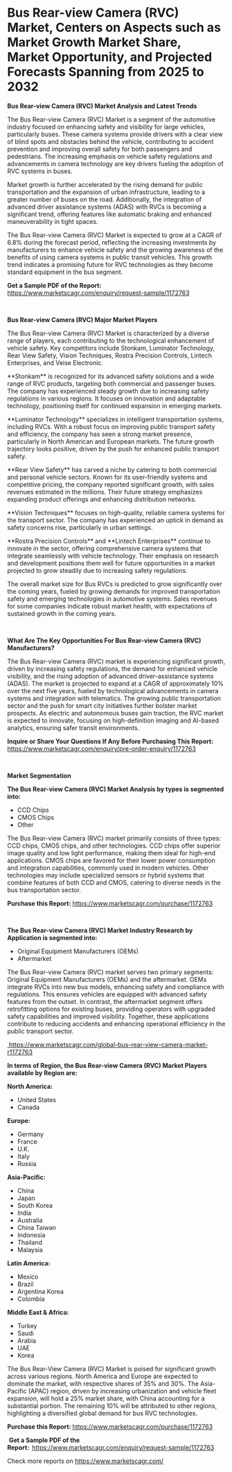 <p><h1>Bus Rear-view Camera (RVC) Market, Centers on Aspects such as Market Growth Market Share, Market Opportunity, and Projected Forecasts Spanning from 2025 to 2032</h1></p><p><strong>Bus Rear-view Camera (RVC) Market Analysis and Latest Trends</strong></p>
<p><p>The Bus Rear-view Camera (RVC) Market is a segment of the automotive industry focused on enhancing safety and visibility for large vehicles, particularly buses. These camera systems provide drivers with a clear view of blind spots and obstacles behind the vehicle, contributing to accident prevention and improving overall safety for both passengers and pedestrians. The increasing emphasis on vehicle safety regulations and advancements in camera technology are key drivers fueling the adoption of RVC systems in buses.</p><p>Market growth is further accelerated by the rising demand for public transportation and the expansion of urban infrastructure, leading to a greater number of buses on the road. Additionally, the integration of advanced driver assistance systems (ADAS) with RVCs is becoming a significant trend, offering features like automatic braking and enhanced maneuverability in tight spaces. </p><p>The Bus Rear-view Camera (RVC) Market is expected to grow at a CAGR of 6.8% during the forecast period, reflecting the increasing investments by manufacturers to enhance vehicle safety and the growing awareness of the benefits of using camera systems in public transit vehicles. This growth trend indicates a promising future for RVC technologies as they become standard equipment in the bus segment.</p></p>
<p><strong>Get a Sample PDF of the Report:&nbsp;</strong> <a href="https://www.marketscagr.com/enquiry/request-sample/1172763?utm_campaign=1932&utm_medium=2&utm_source=Github&utm_content=ia&utm_term=31032025&utm_id=bus-rear-view-camera-rvc">https://www.marketscagr.com/enquiry/request-sample/1172763</a></p>
<p>&nbsp;</p>
<p><strong>Bus Rear-view Camera (RVC) Major Market Players</strong></p>
<p><p>The Bus Rear-view Camera (RVC) Market is characterized by a diverse range of players, each contributing to the technological enhancement of vehicle safety. Key competitors include Stonkam, Luminator Technology, Rear View Safety, Vision Techniques, Rostra Precision Controls, Lintech Enterprises, and Veise Electronic.</p><p>**Stonkam** is recognized for its advanced safety solutions and a wide range of RVC products, targeting both commercial and passenger buses. The company has experienced steady growth due to increasing safety regulations in various regions. It focuses on innovation and adaptable technology, positioning itself for continued expansion in emerging markets.</p><p>**Luminator Technology** specializes in intelligent transportation systems, including RVCs. With a robust focus on improving public transport safety and efficiency, the company has seen a strong market presence, particularly in North American and European markets. The future growth trajectory looks positive, driven by the push for enhanced public transport safety.</p><p>**Rear View Safety** has carved a niche by catering to both commercial and personal vehicle sectors. Known for its user-friendly systems and competitive pricing, the company reported significant growth, with sales revenues estimated in the millions. Their future strategy emphasizes expanding product offerings and enhancing distribution networks.</p><p>**Vision Techniques** focuses on high-quality, reliable camera systems for the transport sector. The company has experienced an uptick in demand as safety concerns rise, particularly in urban settings. </p><p>**Rostra Precision Controls** and **Lintech Enterprises** continue to innovate in the sector, offering comprehensive camera systems that integrate seamlessly with vehicle technology. Their emphasis on research and development positions them well for future opportunities in a market projected to grow steadily due to increasing safety regulations.</p><p>The overall market size for Bus RVCs is predicted to grow significantly over the coming years, fueled by growing demands for improved transportation safety and emerging technologies in automotive systems. Sales revenues for some companies indicate robust market health, with expectations of sustained growth in the coming years.</p></p>
<p>&nbsp;</p>
<p><strong>What Are The Key Opportunities For Bus Rear-view Camera (RVC) Manufacturers?</strong></p>
<p><p>The Bus Rear-view Camera (RVC) market is experiencing significant growth, driven by increasing safety regulations, the demand for enhanced vehicle visibility, and the rising adoption of advanced driver-assistance systems (ADAS). The market is projected to expand at a CAGR of approximately 10% over the next five years, fueled by technological advancements in camera systems and integration with telematics. The growing public transportation sector and the push for smart city initiatives further bolster market prospects. As electric and autonomous buses gain traction, the RVC market is expected to innovate, focusing on high-definition imaging and AI-based analytics, ensuring safer transit environments.</p></p>
<p><strong>Inquire or Share Your Questions If Any Before Purchasing This Report:</strong> <a href="https://www.marketscagr.com/enquiry/pre-order-enquiry/1172763?utm_campaign=1932&utm_medium=2&utm_source=Github&utm_content=ia&utm_term=31032025&utm_id=bus-rear-view-camera-rvc">https://www.marketscagr.com/enquiry/pre-order-enquiry/1172763</a></p>
<p>&nbsp;</p>
<p><strong>Market Segmentation</strong></p>
<p><strong>The Bus Rear-view Camera (RVC) Market Analysis by types is segmented into:</strong></p>
<p><ul><li>CCD Chips</li><li>CMOS Chips</li><li>Other</li></ul></p>
<p><p>The Bus Rear-view Camera (RVC) market primarily consists of three types: CCD chips, CMOS chips, and other technologies. CCD chips offer superior image quality and low light performance, making them ideal for high-end applications. CMOS chips are favored for their lower power consumption and integration capabilities, commonly used in modern vehicles. Other technologies may include specialized sensors or hybrid systems that combine features of both CCD and CMOS, catering to diverse needs in the bus transportation sector.</p></p>
<p><strong>Purchase this Report:&nbsp;</strong><a href="https://www.marketscagr.com/purchase/1172763?utm_campaign=1932&utm_medium=2&utm_source=Github&utm_content=ia&utm_term=31032025&utm_id=bus-rear-view-camera-rvc">https://www.marketscagr.com/purchase/1172763</a></p>
<p>&nbsp;</p>
<p><strong>The Bus Rear-view Camera (RVC) Market Industry Research by Application is segmented into:</strong></p>
<p><ul><li>Original Equipment Manufacturers (OEMs)</li><li>Aftermarket</li></ul></p>
<p><p>The Bus Rear-view Camera (RVC) market serves two primary segments: Original Equipment Manufacturers (OEMs) and the aftermarket. OEMs integrate RVCs into new bus models, enhancing safety and compliance with regulations. This ensures vehicles are equipped with advanced safety features from the outset. In contrast, the aftermarket segment offers retrofitting options for existing buses, providing operators with upgraded safety capabilities and improved visibility. Together, these applications contribute to reducing accidents and enhancing operational efficiency in the public transport sector.</p></p>
<p><a href="https://www.marketscagr.com/global-bus-rear-view-camera-market-r1172763?utm_campaign=1932&utm_medium=2&utm_source=Github&utm_content=ia&utm_term=31032025&utm_id=bus-rear-view-camera-rvc">&nbsp;https://www.marketscagr.com/global-bus-rear-view-camera-market-r1172763</a></p>
<p><strong>In terms of Region, the Bus Rear-view Camera (RVC) Market Players available by Region are:</strong></p>
<p>
    <p> <strong> North America: </strong>
        <ul>
            <li>United States</li>
            <li>Canada</li>
        </ul>
        </p> 
    <p> <strong> Europe: </strong>
        <ul>
            <li>Germany</li>
            <li>France</li>
            <li>U.K.</li>
            <li>Italy</li>
            <li>Russia</li>
        </ul>
        </p> 
    <p> <strong> Asia-Pacific: </strong>
        <ul>
            <li>China</li>
            <li>Japan</li>
            <li>South Korea</li>
            <li>India</li>
            <li>Australia</li>
            <li>China Taiwan</li>
            <li>Indonesia</li>
            <li>Thailand</li>
            <li>Malaysia</li>
        </ul>
        </p> 
    <p> <strong> Latin America: </strong>
        <ul>
            <li>Mexico</li>
            <li>Brazil</li>
            <li>Argentina Korea</li>
            <li>Colombia</li>
        </ul>
        </p> 
    <p> <strong> Middle East & Africa: </strong>
        <ul>
            <li>Turkey</li>
            <li>Saudi</li>
            <li>Arabia</li>
            <li>UAE</li>
            <li>Korea</li>
        </ul>
    </p>
    </p>
<p><p>The Bus Rear-View Camera (RVC) Market is poised for significant growth across various regions. North America and Europe are expected to dominate the market, with respective shares of 35% and 30%. The Asia-Pacific (APAC) region, driven by increasing urbanization and vehicle fleet expansion, will hold a 25% market share, with China accounting for a substantial portion. The remaining 10% will be attributed to other regions, highlighting a diversified global demand for bus RVC technologies.</p></p>
<p><strong>Purchase this Report: </strong><a href="https://www.marketscagr.com/purchase/1172763?utm_campaign=1932&utm_medium=2&utm_source=Github&utm_content=ia&utm_term=31032025&utm_id=bus-rear-view-camera-rvc">https://www.marketscagr.com/purchase/1172763</a></p>
<p>&nbsp;<strong>Get a Sample PDF of the Report:&nbsp;&nbsp;</strong><a href="https://www.marketscagr.com/enquiry/request-sample/1172763?utm_campaign=1932&utm_medium=2&utm_source=Github&utm_content=ia&utm_term=31032025&utm_id=bus-rear-view-camera-rvc">https://www.marketscagr.com/enquiry/request-sample/1172763</a></p>
<p><strong></strong></p>
<p>Check more reports on <a href="https://www.marketscagr.com/?utm_campaign=1932&utm_medium=2&utm_source=Github&utm_content=ia&utm_term=31032025&utm_id=bus-rear-view-camera-rvc">https://www.marketscagr.com/</a></p>